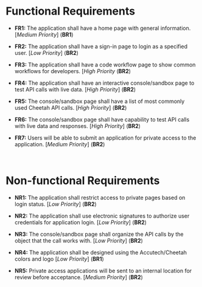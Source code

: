 # Functional Requirements
- **FR1:** The application shall have a home page with general information. [*Medium Priority*] (**BR1**)

- **FR2:** The application shall have a sign-in page to login as a specified user. [*Low Priority*] (**BR2**)

- **FR3:** The application shall have a code workflow page to show common workflows for developers. [*High Priority* (**BR2**)

- **FR4:** The application shall have an interactive console/sandbox page to test API calls with live data. [*High Priority*] (**BR2**)

- **FR5:** The console/sandbox page shall have a list of most commonly used Cheetah API calls. [*High Priority*] (**BR2**)

- **FR6:** The console/sandbox page shall have capability to test API calls with live data and responses. [*High Priority*] (**BR2**)

- **FR7:** Users will be able to submit an application for private access to the application. [*Medium Priority*] (**BR2**)

<br>

# Non-functional Requirements
- **NR1:** The application shall restrict access to private pages based on login status. [*Low Priority*] (**BR2**)

- **NR2:** The application shall use electronic signatures to authorize user credentials for application login. [*Low Priority*] (**BR2**)

- **NR3:** The console/sandbox page shall organize the API calls by the object that the call works with. [*Low Priority*] (**BR2**)

- **NR4:** The application shall be designed using the Accutech/Cheetah colors and logo [*Low Priority*] (**BR1**)

- **NR5:** Private access applications will be sent to an internal location for review before acceptance. [*Medium Priority*] (**BR2**)